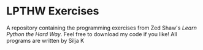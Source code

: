 # LPTHW Exercises
A repository containing the programming exercises from Zed Shaw's *Learn Python the
Hard Way*.
Feel free to download my code if you like!
All programs are written by Silja K
